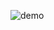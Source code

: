 ![demo](https://github.com/quickbreak/school_projects/blob/main/Lazarus%20-%20Визуализация/График%20в%20полярных%20координатах/Демонстрация.jpg)
